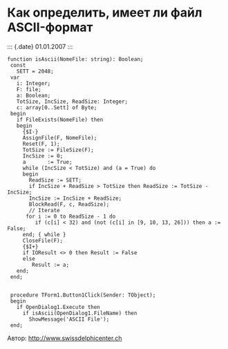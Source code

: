 Как определить, имеет ли файл ASCII-формат
==========================================

::: {.date}
01.01.2007
:::

    function isAscii(NomeFile: string): Boolean;
     const
       SETT = 2048;
     var
       i: Integer;
       F: file;
       a: Boolean;
       TotSize, IncSize, ReadSize: Integer;
       c: array[0..Sett] of Byte;
     begin
       if FileExists(NomeFile) then
       begin
         {$I-}
         AssignFile(F, NomeFile);
         Reset(F, 1);
         TotSize := FileSize(F);
         IncSize := 0;
         a       := True;
         while (IncSize < TotSize) and (a = True) do
         begin
           ReadSize := SETT;
           if IncSize + ReadSize > TotSize then ReadSize := TotSize - IncSize;
           IncSize := IncSize + ReadSize;
           BlockRead(F, c, ReadSize);
           // Iterate 
          for i := 0 to ReadSize - 1 do
             if (c[i] < 32) and (not (c[i] in [9, 10, 13, 26])) then a := False;
         end; { while }
         CloseFile(F);
         {$I+}
         if IOResult <> 0 then Result := False
         else
            Result := a;
       end;
     end;
     
     
     procedure TForm1.Button1Click(Sender: TObject);
     begin
       if OpenDialog1.Execute then
         if isAscii(OpenDialog1.FileName) then
           ShowMessage('ASCII File');
     end;

Автор: http://www.swissdelphicenter.ch
